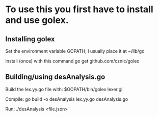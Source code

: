 # To use this you first have to install and use golex.

## Installing golex

Set the environment variable GOPATH; I usually place it at ~/lib/go

Install (once) with this command
    go get github.com/cznic/golex

## Building/using desAnalysis.go

Build the lex.yy.go file with:
   $GOPATH/bin/golex lexer.gl

Compile:
  go build -o desAnalysis lex.yy.go desAnalysis.go

Run:
  ./desAnalysis <file.json>

